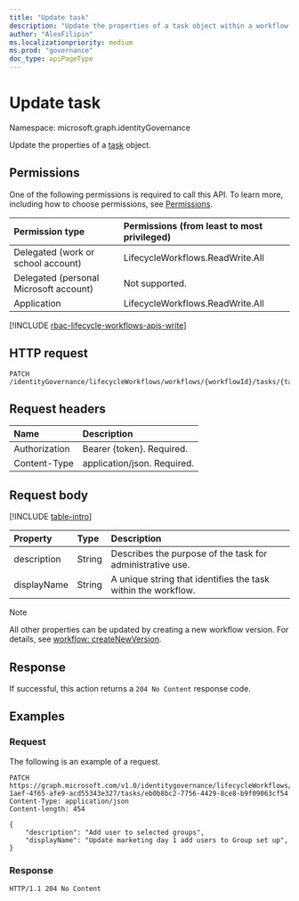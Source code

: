 ```yaml
---
title: "Update task"
description: "Update the properties of a task object within a workflow object."
author: "AlexFilipin"
ms.localizationpriority: medium
ms.prod: "governance"
doc_type: apiPageType
---
```


# Update task

Namespace: microsoft.graph.identityGovernance

Update the properties of a [task](../resources/identitygovernance-task.md) object.

## Permissions

One of the following permissions is required to call this API. To learn more, including how to choose permissions, see [Permissions](/graph/permissions-reference).

|Permission type|Permissions (from least to most privileged)|
|:---|:---|
|Delegated (work or school account)|LifecycleWorkflows.ReadWrite.All|
|Delegated (personal Microsoft account)|Not supported.|
|Application|LifecycleWorkflows.ReadWrite.All|

[!INCLUDE [rbac-lifecycle-workflows-apis-write](../includes/rbac-for-apis/rbac-lifecycle-workflows-apis-write.md)]

## HTTP request

<!-- {
  "blockType": "ignored"
}
-->
``` http
PATCH /identityGovernance/lifecycleWorkflows/workflows/{workflowId}/tasks/{taskId}
```

## Request headers

|Name|Description|
|:---|:---|
|Authorization|Bearer {token}. Required.|
|Content-Type|application/json. Required.|

## Request body

[!INCLUDE [table-intro](../../includes/update-property-table-intro.md)]

|Property|Type|Description|
|:---|:---|:---|
|description|String|Describes the purpose of the task for administrative use.|
|displayName|String|A unique string that identifies the task within the workflow.|

> [!NOTE]
> All other properties can be updated by creating a new workflow version. For details, see [workflow: createNewVersion](identitygovernance-workflow-createnewversion.md).

## Response

If successful, this action returns a `204 No Content` response code.

## Examples

### Request

The following is an example of a request.

<!-- {
  "blockType": "request",
  "name": "lifecycleworkflows_update_task"
}
-->
``` http
PATCH https://graph.microsoft.com/v1.0/identitygovernance/lifecycleWorkflows/workflows/8696088c-1aef-4f65-afe9-acd55343e327/tasks/eb0b8bc2-7756-4429-8ce8-b9f09063cf54
Content-Type: application/json
Content-length: 454

{
    "description": "Add user to selected groups",
    "displayName": "Update marketing day 1 add users to Group set up",
}
```

### Response

<!-- {
  "blockType": "response",
  "truncated": true,

}
-->
``` http
HTTP/1.1 204 No Content
```
